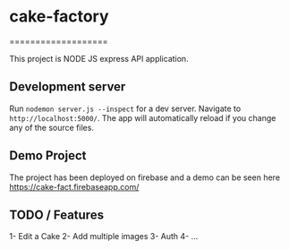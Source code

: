 # cake-factory

===================

This project is NODE JS express API application.

## Development server

Run `nodemon server.js --inspect` for a dev server. Navigate to
`http://localhost:5000/`. The app will automatically reload if you change any of
the source files.

## Demo Project

The project has been deployed on firebase and a demo can be seen here
https://cake-fact.firebaseapp.com/

## TODO / Features

1- Edit a Cake 2- Add multiple images 3- Auth 4- ...
